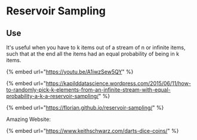 # Reservoir Sampling

## Use

It's useful when you have to k items out of a stream of n or infinite items, such that at the end all the items had an equal probability of being in k items.&#x20;

{% embed url="https://youtu.be/A1iwzSew5QY" %}

{% embed url="https://kapilddatascience.wordpress.com/2015/06/11/how-to-randomly-pick-k-elements-from-an-infinite-stream-with-equal-probability-a-k-a-reservoir-sampling/" %}

{% embed url="https://florian.github.io/reservoir-sampling/" %}

Amazing Website:

{% embed url="https://www.keithschwarz.com/darts-dice-coins/" %}
